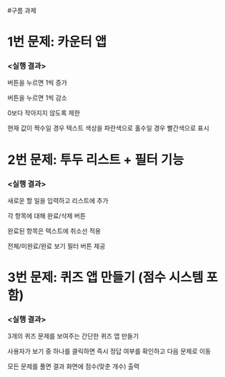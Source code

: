 #구름 과제

# 1번 문제: 카운터 앱

### <실행 결과>

버튼을 누르면 1씩 증가

버튼을 누르면 1씩 감소

0보다 작아지지 않도록 제한

현재 값이 짝수일 경우 텍스트 색상을 파란색으로 홀수일 경우 빨간색으로 표시

# 2번 문제: 투두 리스트 + 필터 기능

### <실행 결과>

새로운 할 일을 입력하고 리스트에 추가

각 항목에 대해 완료/삭제 버튼

완료된 항목은 텍스트에 취소선 적용

전체/미완료/완료 보기 필터 버튼 제공

# 3번 문제: 퀴즈 앱 만들기 (점수 시스템 포함)

### <실행 결과>

3개의 퀴즈 문제를 보여주는 간단한 퀴즈 앱 만들기

사용자가 보기 중 하나를 클릭하면 즉시 정답 여부를 확인하고 다음 문제로 이동

모든 문제를 풀면 결과 화면에 점수(맞춘 개수) 출력
